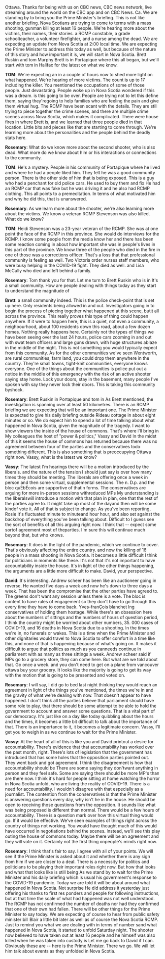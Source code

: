Ottawa. Thanks for being with us on CBC news, CBC news network, live streaming around the world on the CBC app and on CBC News. Ca. We are standing by to bring you the Prime Minister's briefing. This is not like another briefing. Nova Scotians are trying to come to terms with a mass shooting, gunman killing at least 16 people. We're hearing more about the victims, their names, their stories. a RCMP constable, a grade schoolteacher, a volunteer firefighter, and a nurse among the dead. We are expecting an update from Nova Scotia at 2:00 local time. We are expecting the Prime Minister to address this today as well, but because of the nature of this story and how important it is, we will start in Nova Scotia. Brett Ruskin and tom Murphy  Brett is in Portapique where this all began, but we'll start with tom in Halifax for the latest on what we know.

**TOM**:
We're expecting an  in a couple of hours now to shed more light on what happened. We're hearing of more victims. The count is up to 17 including the killer. You mentioned the occupations of some of those people. Just devastating. People woke up in Nova Scotia wondered if this was a dream. is this going to be over. People are trying not to let this define them, saying they'regoing to help families who are feeling the pain and give them virtual hug. The RCMP have been scant with the details. They are still trying to piece together the crime scenes, and there are multiple crime scenes across Nova Scotia, which makes it complicated. There were house fires in  where Brett is, and we learned that three people died in that location. Little bits and pieces like that are starting to come through. We're learning more about the personalities and the people behind the deadly stats here.

**Rosemary**:
What do we know more about the second shooter, who is also dead. What more do we know about him or his interactions or connections to the community.

**TOM**:
He's a mystery. People in his community of Portapique where he lived and  where he had a  people liked him. They felt he was a good community person. There is the other side of him that is being exposed. This is a guy who had a penchant for old police cars. He used to buy them and fix  He had an RCMP car that was fake but he was driving it and he also had RCMP clothing. This all points to a premeditation. In terms of what motivated him and why he did this, that is unanswered.

**Rosemary**:
As we learn more about the shooter, we're also learning more about the victims. We know a veteran RCMP  Stevenson was also killed. What do we know?

**TOM**:
Heidi Stevenson was a 23-year veteran of the RCMP. She was at one point the face of the RCMP in this province. She would do interviews for the RCMP. I know some people from the media know her and there has been some reaction coming in about how important she was in people's lives in this part of the province. We know three of the people who died in the fire in  one of those was a corrections officer. That's a loss that that professional community is feeling as well. Two Victoria order nurses staff members, who were busy helping in the COVID-19 fight. They died as well. and Lisa McCully who died and left behind a family.

**Rosemary**:
Tom  thank you for that. Let me turn to Brett Ruskin who is in  It's a small community. How are people dealing with things today as they start to understand the magnitude of 

**Brett**:
a small community indeed. This is the police check-point that is set up here. Only residents being allowed in and out. Investigators going in to begin the process of piecing together what happened at this scene, butit  all across the province. This really proves this type of thing could happen anywhere. If it were to happen here, this is a quiet, not even a community, a neighbourhood, about 100 residents down this road, about a few dozen homes. Nothing really happens here. Certainly not the types of things we have been seeing over the last 24 hours, police cars zooming in and out with swat team officers and large guns drawn, with huge structures ablaze in the middle of the night. This is not something you would typically expect from this community. As for the other communities we've seen Wentworth,     are rural communities, farm land, you could drop them anywhere in the country. They're small towns, tight-knit communities, everyone knows everyone. One of the things about the communities is police put out a notice in the middle of this emergency with the risk of an active shooter saying stay home. Lock your doors, stay in the basement, many people I've spoken with say they never lock their doors. This is taking this community byshock.

**Rosemary**:
Brett Ruskin in Portapique and tom  in  As Brett mentioned, the investigation is spanning over at least 50 kilometres. There is an RCMP briefing we are expecting that will be an important one. The Prime Minister is expected to give his daily briefing outside Rideau cottage in about eight minutes or so. We do expect him to spend a lot of time talking about what happened in Nova Scotia, given the magnitude of the tragedy. I want to show viewers the inside of the house of commons. That's where I'll bring in My colleagues the host of "power & politics," Vassy  and David  In the midst of this it seems the house of commons has returned because there was no agreement between four of the parties and the conservatives todo something different. This is also something that is preoccupying Ottawa right now. Vassy, what is the latest we know?

**Vassy**:
The latest I'm hearings there will be a motion introduced by the liberals. and the nature of the tension I should just say is over how many times they should be meeting. The liberals are offering once a week in person and then some virtual, supplemental sessions. The n. D.p. and the bloc quÉbÉcois are supportive of thatin  forms. The conservatives are arguing for more in-person sessions withreduced MPs  My understanding is the liberalswill introduce a motion with that plan in plan, one that the rest of the parties agree to. It might take up most of the dayand then  will be some kindof vote  it. All of that is subject to change. As you've been reporting, Rosie It's fluctuated minute to minuteand hour  hour, and also set against the backdrop of everything you've been talking about. Difficult to I guess see the sort of benefits of all this arguing right now. I think that -- expect some sortof agreement  most of theparties. I'm  sure this will continue much beyond that, but who knows.

**Rosemary**:
It does in the light of the pandemic, which we continue to cover. That's obviously affecting the entire country. and now the killing of 16 people in a mass shooting in Nova Scotia. It becomes a little difficult I think for politicians in moments like these. It's not that it's not important to have accountability inside the house. It's in light of the other things happening, the arguments are a little more difficult to make. David, your perspective.

**David**:
It's interesting. Andrew scheer has been like an auctioneer going in reverse. He wanted five days a week and now he's down to three days a week. That has been the compromise that the other parties have agreed to. The greens don't want any session unless there is a vote. The bloc is content to have rules of engagement so they don't have to go through this every time they have to come back. Yves-franÇois blanchet  Ing  conservatives of holding them hostage. While there's an obsession here about the numbers of sittings and the numbers of hours of question period, I think the country might be worried about other numbers, 35. 000 cases of COVID-19, and 16 deaths in Nova Scotia due to a shooting. In the times we're in, no funerals or wakes. This is a time when the Prime Minister and other dignitaries would travel to Nova Scotia to offer comfort in a time like this, and none of that is happening because of what's going on. It makes it difficult to argue that politics as much as you canneeds  continue in parliament with as many as three sittings a week. Andrew scheer said if MPs  go to a grocery store, they can come here. But what are we told about that. Go once a week. and you don't need to get on a plane from vancouver  ottawa  buy your grocery. It looks like the majority is going to get its way with the motion that is going to be presented and voted on.

**Rosemary**:
I will say, I did go to bed last night thinking they would reach an agreement in light of the things you've mentioned, the times we're in and the gravity of what we're dealing with now. That doesn't appear to have happened. I don't think all the parties believe that parliament should have some role to play, that there should be some attempt to be able to hold the government to account and answer some questions. That is a vital part of our democracy. It's just like on a day like today quibbling about the hours and the times, it becomes a little bit difficult to talk about the importance of that. There is an importance to it, it becomes a legitimate concern. Vassy, I'll get you to weigh in as we continue to wait for the Prime Minister.

**Vassy**:
At the heart of all of this is like you and David printout a desire for accountability. There's evidence that that accountability has worked over the past month, right. There's lots of legislation that the government has introduced that has some holes that the opposition parties pointed out. They went back and got agreement. I think the disagreement is how that accountability should be  There are some saying they don'twant anything in person and they feel safe. Some are saying there should be more MP's than are there now. I think it's hard for people sitting at home watching the horror in Nova Scotia unfold, who are living the reality of COVID-19. There is a need for accountability. I wouldn't disagree with that especially as a journalist. The contention from the conservatives is that the Prime Minister is answering questions every day, why isn't he in the house. He should be open to receiving those questions from the opposition. It sounds like what was being proposed is different than normal. There would be a few hours of accountability. There is a question mark over how this virtual thing would go. If it would be effective. We've seen examples of things right across the country of things not working. You would have thought much of this would have occurred in negotiations behind the scenes. Instead, we'll see this play outing the house of commons today. Maybe there will be an agreement and they will vote on it. Certainly not the first thing onpeople's minds right now.

**Rosemary**:
I think that's fair to say. I agree with all of your points. We will see if the Prime Minister is asked about it and whether there is any sign from him if we are closer to a deal. There is a necessity for politics and politicians to be playing their important roles right now. But how that looks and what that looks like is still being  As we stand by to wait for the Prime Minister and his daily briefing which is usual his government's response to the COVID-19 pandemic. Today we are told it will be about around what happened in Nova Scotia. Not surprise  He did address it yesterday  just offering his thanks to first res ponders and people for following instructions, but at that time the scale of what had happened was not well understood. The RCMP has not confirmed the number of deaths nor had they confirmed that one of their own had fallen. There will be other things for the Prime Minister to say today. We are expecting of course to hear from public safety minister bill Blair a little bit later as well as of course the Nova Scotia RCMP. Just to remind you what we are dealing with in terms of number sand what happened in Nova Scotia, it started to unfold Saturday night. The shooter now believed to have taken out at least 16 people and he himself was also killed when he was taken into custody is  Let me go back to David if I can. Obviously these are -- here is the Prime Minister. There we go. We will let him talk about events as they unfolded in Nova Scotia.
